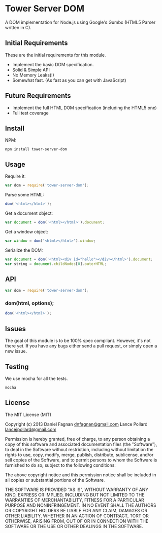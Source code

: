 # Tower Server DOM

A DOM implementation for Node.js using Google's Gumbo (HTML5 Parser written in C).

## Initial Requirements

These are the initial requirements for this module.

* Implement the basic DOM specification.
* Solid & Simple API
* No Memory Leaks(!)
* Somewhat fast. (As fast as you can get with JavaScript)

## Future Requirements

* Implement the full HTML DOM specification (including the HTML5 one)
* Full test coverage

## Install

NPM:

```
npm install tower-server-dom
```

## Usage

Require it:

```js
var dom = require('tower-server-dom');
```

Parse some HTML:

```js
dom('<html></html>');
```

Get a document object:

```js
var document = dom('<html></html>').document;
```

Get a window object:

```js
var window = dom('<html></html>').window;
```

Serialize the DOM:

```js
var document = dom('<html><div id="hello"></div></html>').document;
var string = document.childNodes[0].outerHTML;
```


## API

```js
var dom = require('tower-server-dom');
```

### dom(html, options);


```js
dom('<html></html>');
```

## Issues

The goal of this module is to be 100% spec compliant. However, it's not there yet. If you have any bugs either send a pull request, or simply open a new issue.

## Testing

We use mocha for all the tests.

```
mocha
```

## License

The MIT License (MIT)

Copyright (c) 2013 Daniel Fagnan <dnfagnan@gmail.com>
                   Lance Pollard <lancejpollard@gmail.com>

Permission is hereby granted, free of charge, to any person obtaining a copy
of this software and associated documentation files (the "Software"), to deal
in the Software without restriction, including without limitation the rights
to use, copy, modify, merge, publish, distribute, sublicense, and/or sell
copies of the Software, and to permit persons to whom the Software is
furnished to do so, subject to the following conditions:

The above copyright notice and this permission notice shall be included in
all copies or substantial portions of the Software.

THE SOFTWARE IS PROVIDED "AS IS", WITHOUT WARRANTY OF ANY KIND, EXPRESS OR
IMPLIED, INCLUDING BUT NOT LIMITED TO THE WARRANTIES OF MERCHANTABILITY,
FITNESS FOR A PARTICULAR PURPOSE AND NONINFRINGEMENT. IN NO EVENT SHALL THE
AUTHORS OR COPYRIGHT HOLDERS BE LIABLE FOR ANY CLAIM, DAMAGES OR OTHER
LIABILITY, WHETHER IN AN ACTION OF CONTRACT, TORT OR OTHERWISE, ARISING FROM,
OUT OF OR IN CONNECTION WITH THE SOFTWARE OR THE USE OR OTHER DEALINGS IN
THE SOFTWARE.